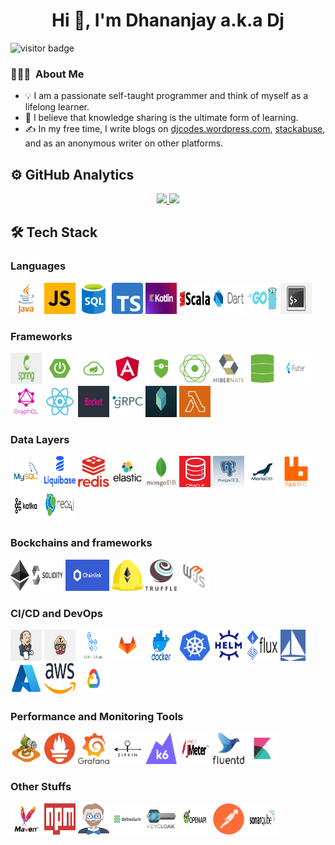 <h1 align="center">Hi 👋, I'm Dhananjay a.k.a Dj </h1>

<img src="https://visitor-badge.glitch.me/badge?page_id=dhananjay12.visitor-badge" alt="visitor badge"/>

### 👨🏻‍💻 &nbsp;About Me 

- 💡 I am a passionate self-taught programmer and think of myself as a lifelong learner.
- 🌱 I believe that knowledge sharing is the ultimate form of learning.
- ✍ In my free time, I write blogs on [djcodes.wordpress.com](https://djcodes.wordpress.com/), [stackabuse](https://stackabuse.com/author/dhananjay/), and as an anonymous writer on other platforms.

## ⚙ GitHub Analytics

<p align="center">
<a href="https://github.com/dhananjay12">
  <img height="180em" src="https://github-readme-stats-eight-theta.vercel.app/api?username=dhananjay12&show_icons=true&theme=cobalt&include_all_commits=true&count_private=true"/>
  <img height="180em" src="https://github-readme-stats-eight-theta.vercel.app/api/top-langs/?username=dhananjay12&layout=compact&langs_count=8&theme=cobalt"/>
</a>
</p>

## 🛠 Tech Stack

### Languages

<div>
<img title="Java" src="./images/languages/java.png" width="50px" height="50px"> 
<img title="Javascript" src="./images/languages/javascript.png" width="50px" height="50px">
<img title="SQL" src="./images/languages/sql.png" width="50px" height="50px" style="border: 0px solid white">
<img title="Typescript" src="./images/languages/typescript.png" width="50px" height="50px">
<img title="Kotlin" src="./images/languages/kotlin.png" width="50px" height="50px">
<img title="Scala" src="./images/languages/scala.png" width="50px" height="50px" style="background: white;">
<img title="Dart" src="./images/languages/dart.png" width="50px" height="50px" style="background: white;">
<img title="Golang" src="./images/languages/go.png" width="50px" height="50px">
<img title="Shell" src="./images/languages/shell.png" width="50px" height="50px">
</div>

### Frameworks

<div>
<img title="Spring" src="./images/frameworks/spring.png" width="50px" height="50px">
<img title="Spring Boot" src="./images/frameworks/spring-boot.png" width="50px" height="50px">
<img title="Spring cloud" src="./images/frameworks/spring-cloud.png" width="50px" height="50px">
<img title="Angular" src="./images/frameworks/angular.png" width="50px" height="50px">
<img title="Spring Security" src="./images/frameworks/spring-security.png" width="50px" height="50px">
<img title="Spring Project Reactor" src="./images/frameworks/spring-reactor.png" width="50px" height="50px">
<img title="Hibernate" src="./images/frameworks/hibernate.png" width="50px" height="50px">
<img title="Spring Data" src="./images/frameworks/spring-data.png" width="50px" height="50px">
<img title="Flutter" src="./images/frameworks/flutter.png" width="50px" height="50px">
<img title="GraphQL" src="./images/frameworks/graphql.png" width="50px" height="50px">
<img title="React" src="./images/frameworks/react.svg" width="50px" height="50px">
<img title="RSocket" src="./images/frameworks/rsocket.jpeg" width="50px" height="50px">
<img title="gRPC" src="./images/frameworks/grpc.png" wwidth="50px" height="50px" style="background: white;">
<img title="TestContainers" src="./images/frameworks/testcontainer.png" width="50px" height="50px">
<img title="Serverless" src="./images/frameworks/lambda.png" width="50px" height="50px">
</div>

### Data Layers  

<div>
<img title="MySql" src="./images/data-layers/mysql.png" width="50px" height="50px" style="background: white;">
<img title="Liquibase" src="./images/data-layers/liquidbase.png" width="50px" height="50px" >
<img title="Redis" src="./images/data-layers/redis.png" width="50px" height="50px" >
<img title="ElasticSearch" src="./images/data-layers/elastic.jpeg" width="50px" height="50px" style="background: white;">
<img title="MongoDB" src="./images/data-layers/mongodb.png" width="50px" height="50px" style="background: white;">
<img title="Oracle" src="./images/data-layers/oracle-db.png" width="50px" height="50px">
<img title="PostgresSql" src="./images/data-layers/postgres.png" width="50px" height="50px">
<img title="MariaDB" src="./images/data-layers/mariadb.jpeg" width="50px" height="50px">
<img title="RabbitMq" src="./images/data-layers/rabbitmq.png" width="50px" height="50px">
<img title="Kafka" src="./images/data-layers/kafka.jpeg" width="50px" height="50px">
<img title="Neo4j" src="./images/data-layers/neo4j.png" width="50px" height="50px" style="background: white;">
</div>

### Bockchains and frameworks

<div>
<img title="Ethereum" src="./images/blockchain/ethereum.png" width="30px" height="50px" style="background: white;">
<img title="Solidity" src="./images/blockchain/solidity.jpeg" width="50px" height="50px" style="background: white;">
<img title="Chainlink" src="./images/blockchain/chainlink.png" width="70px" height="50px" >
<img title="Hardhat" src="./images/blockchain/hardhat.png" width="50px" height="50px" >
<img title="Truffle" src="./images/blockchain/truffle.png" width="50px" height="50px" >
<img title="Web3.js" src="./images/blockchain/web3-js.jpeg" width="50px" height="50px" >
</div>

### CI/CD and DevOps

<div>
<img title="Jenkins" src="./images/devops/jenkins.png" width="50px" height="50px">
<img title="Travis" src="./images/devops/travis.png" width="50px" height="50px">
<img title="Github Actions" src="./images/devops/github-actions.png" width="50px" height="50px">
<img title="GitLab" src="./images/devops/gitlab.png" width="50px" height="50px">
<img title="Docker" src="./images/devops/docker.png" width="50px" height="50px">
<img title="Kubernetes" src="./images/devops/kubernetes.png" width="50px" height="50px">
<img title="Helm" src="./images/devops/helm.png" width="50px" height="50px" style="background: white;">
<img title="FluxCD" src="./images/devops/flux.png" width="50px" height="50px" style="background: white;">
<img title="Istio" src="./images/devops/istio.png" width="40px" height="50px">
<img title="Azure" src="./images/devops/azure.png" width="50px" height="50px">
<img title="AWS" src="./images/devops/aws.png" width="50px" height="50px" style="background: white;">
<img title="GCP" src="./images/devops/google.png" width="50px" height="50px">
</div>

### Performance and Monitoring Tools

<div>
<img title="Gattling"  src="./images/monitoring/gattling.png" width="50px" height="50px">
<img title="Prometheus" src="./images/monitoring/prometheus.png" width="50px" height="50px">
<img title="Grafana" src="./images/monitoring/grafana.png" width="50px" height="50px">
<img title="Zipkin" src="./images/monitoring/zipkin.webp" width="50px" height="50px">
<img title="K6" src="./images/monitoring/k6.png" width="50px" height="50px">
<img title="Jmeter" src="./images/monitoring/jmeter.png" width="50px" height="50px">
<img title="Fluentd" src="./images/monitoring/fluentd.jpeg" width="50px" height="50px">
<img title="Kibana" src="./images/monitoring/kibana.png" width="50px" height="50px">
</div>


### Other Stuffs

<div>
<img title="Maven" src="./images/others/maven.png" width="50px" height="50px" style="background: white;">
<img title="NPM" src="./images/others/npm.png" width="50px" height="50px">
<img title="Jhipster" src="./images/others/jhipster.png" width="50px" height="50px" style="background: white;">
<img title="Debezium" src="./images/others/debezium.jpeg" width="50px" height="50px">
<img title="Keycloak" src="./images/others/keycloak.png" width="50px" height="50px" style="background: white;">
<img title="OpenAPI" src="./images/others/openapi.png" width="50px" height="50px">
<img title="Postman" src="./images/others/postman.png" width="50px" height="50px">
<img title="Sonarqube" src="./images/others/sonarqube.png" width="50px" height="50px">
</div>
